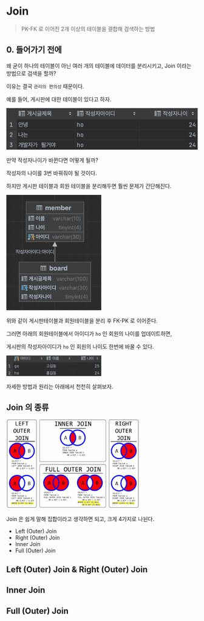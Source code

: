 # Join

> PK-FK 로 이어진 2개 이상의 테이블을 결합해 검색하는 방법

## 0. 들어가기 전에

왜 굳이 하나의 테이블이 아닌 여러 개의 테이블에 데이터를 분리시키고, Join 이라는 방법으로 검색을 할까?

이유는 결국 `관리의 편의성` 때문이다.

예를 들어, 게시판에 대한 테이블이 있다고 하자.

![board](./board.png)

만약 작성자나이가 바뀐다면 어떻게 될까?

작성자의 나이를 3번 바꿔줘야 될 것이다.

하지만 게시판 테이블과 회원 테이블을 분리해두면 훨씬 문제가 간단해진다.

<img src="./board-member.png" alt="board-member" width=250px>

위와 같이 게시판테이블과 회원테이블을 분리 후 FK-PK 로 이어준다.

그러면 아래의 회원테이블에서 아이디가 `ho` 인 회원의 나이를 업데이트하면,

게시판의 작성자아이디가 `ho` 인 회원의 나이도 한번에 바꿀 수 있다.

<img src="./member.png" alt="member" width=250px>

자세한 방법과 원리는 아래에서 천천히 살펴보자.

## Join 의 종류

<img src="./Join.png" alt="member" width=350px>

Join 은 쉽게 말해 집합이라고 생각하면 되고, 크게 4가지로 나뉜다.

-   Left (Outer) Join
-   Right (Outer) Join
-   Inner Join
-   Full (Outer) Join

## Left (Outer) Join & Right (Outer) Join

## Inner Join

## Full (Outer) Join
